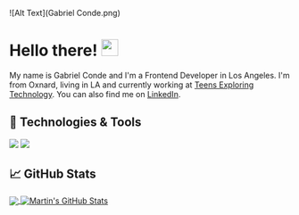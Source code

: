 ![Alt Text](Gabriel Conde.png)
# Hello there! <img src="https://raw.githubusercontent.com/MartinHeinz/MartinHeinz/master/wave.gif" width="30px" height="30px" target="_blank"/>

My name is Gabriel Conde and I'm a Frontend Developer in Los Angeles. I'm from Oxnard, living in LA and currently working at <a href="https://exploringtech.org/home">Teens Exploring Technology</a>. You can also find me on <a href="https://www.linkedin.com/in/gabriel-conde/">LinkedIn</a>.

## 🔧 Technologies & Tools
![](https://img.shields.io/badge/Code-Python-informational?style=flat&logo=python&logoColor=white&color=274C77)
![](https://img.shields.io/badge/Code-JavaScript-informational?style=flat&logo=javascript&logoColor=white&color=274C77)
<!--## &#x270d; Blog & Writing

<!--
Apart from coding, I also maintain a blog - you can find my articles on my website at [martinheinz.dev](https://martinheinz.dev/) as well as on [Medium](https://medium.com/@martin.heinz) and [DEV.to](https://dev.to/martinheinz).

A sample of my recent articles:

<!-- BLOG-POST-LIST:START -->
<!--- [Advanced Features of Kubernetes&#39; Horizontal Pod Autoscaler](https://martinheinz.dev/blog/76)
- [Data and System Visualization Tools That Will Boost Your Productivity](https://martinheinz.dev/blog/75)
- [Stop Messing with Kubernetes Finalizers](https://martinheinz.dev/blog/74)
- [Automate All the Boring Kubernetes Operations with Python](https://martinheinz.dev/blog/73)
<!-- BLOG-POST-LIST:END -->

## &#x1f4c8; GitHub Stats

<a href="https://github.com/gabriel-conde/gabriel-conde">
  <img align="center" src="https://github-readme-stats.vercel.app/api/top-langs/?username=gabriel-conde&hide=java,html,tex&title_color=ffffff&text_color=c9cacc&icon_color=274C77a&bg_color=274C77&langs_count=4" />
</a>
<a href="https://github.com/gabriel-conde/gabriel-conde">
  <img align="center" src="https://github-readme-stats.vercel.app/api?username=gabriel-conde&show_icons=true&line_height=27&count_private=true&title_color=ffffff&text_color=c9cacc&icon_color=274C77a&bg_color=274C77" alt="Martin's GitHub Stats" />
</a>

<!-- <a href="https://github.com/MartinHeinz/python-project-blueprint">
  <img align="center" src="https://github-readme-stats.vercel.app/api/pin/?username=MartinHeinz&repo=python-project-blueprint&title_color=ffffff&text_color=c9cacc&icon_color=2bbc8a&bg_color=1d1f21" />
</a>


<a href="https://github.com/MartinHeinz/go-project-blueprint">
  <img align="center" src="https://github-readme-stats.vercel.app/api/pin/?username=MartinHeinz&repo=go-project-blueprint&title_color=ffffff&text_color=c9cacc&icon_color=2bbc8a&bg_color=1d1f21" />
</a>    

-->

<!-- links to social media icons -->

<!-- icons with padding -->

[1.1]: http://i.imgur.com/tXSoThF.png (twitter icon with padding)
[2.1]: http://i.imgur.com/0o48UoR.png (github icon with padding)

<!-- icons without padding -->

[1.2]: http://i.imgur.com/wWzX9uB.png (twitter icon without padding)
[2.2]: http://i.imgur.com/9I6NRUm.png (github icon without padding)
[3.2]: https://raw.githubusercontent.com/MartinHeinz/MartinHeinz/master/linkedin-3-16.png (LinkedIn icon without padding)


<!-- links to your social media accounts -->

[1]: https://twitter.com/Martin_Heinz_
[2]: https://github.com/MartinHeinz
[3]: https://www.linkedin.com/in/heinz-martin/
